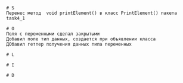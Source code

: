 ```
# S
Перенес метод  void printElement() в класс PrintElement() пакета task4_1
```

```
# O
Поля с переменными сделал закрытыми
Добавил поле тип данных, создается при объявлении класса
ДОбавил геттер получения данных типа переменных 
```

```
# L

```

```
# I

```

```
# D

```